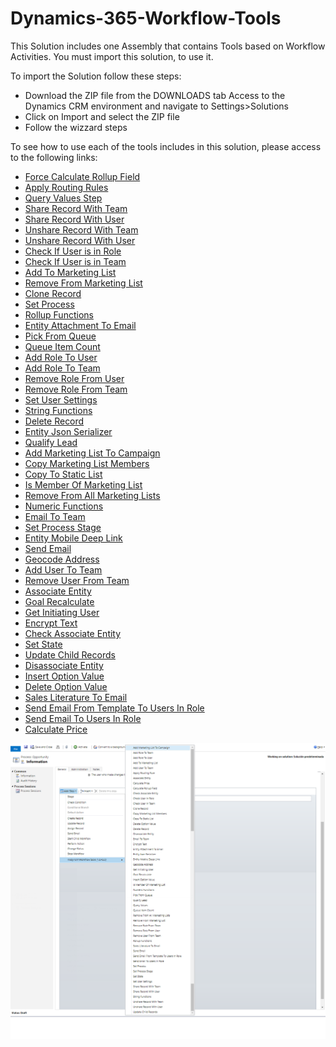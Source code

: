 # Dynamics-365-Workflow-Tools
This Solution includes one Assembly that contains Tools based on Workflow Activities.
You must import this solution, to use it.

To import the Solution follow these steps:

* Download the ZIP file from the DOWNLOADS tab
 Access to the Dynamics CRM environment and navigate to Settings>Solutions
* Click on Import and select the ZIP file
* Follow the wizzard steps

To see how to use each of the tools includes in this solution, please access to the following links:
* [Force Calculate Rollup Field](/docs/Force%20Calculate%20Rollup%20Field.md)
* [Apply Routing Rules](/docs/Apply%20Routing%20Rules.md)
* [Query Values Step](/docs/Query%20Values%20Step.md)
* [Share Record With Team](/docs/Share%20Record%20With%20Team.md)
* [Share Record With User](/docs/Share%20Record%20With%20User.md)
* [Unshare Record With Team](/docs/Unshare%20Record%20With%20Team.md)
* [Unshare Record With User](/docs/Unshare%20Record%20With%20User.md)
* [Check If User is in Role](/docs/Check%20If%20User%20is%20in%20Role.md)
* [Check If User is in Team](/docs/Check%20If%20User%20is%20in%20Team.md)
* [Add To Marketing List](/docs/Add%20To%20Marketing%20List.md)
* [Remove From Marketing List](/docs/Remove%20From%20Marketing%20List.md)
* [Clone Record](/docs/Clone%20Record.md)
* [Set Process](/docs/Set%20Process.md)
* [Rollup Functions](/docs/Rollup%20Functions.md)
* [Entity Attachment To Email](/docs/Entity%20Attachment%20To%20Email.md)
* [Pick From Queue](/docs/Pick%20From%20Queue.md)
* [Queue Item Count](/docs/Queue%20Item%20Count.md)
* [Add Role To User](/docs/Add%20Role%20To%20User.md)
* [Add Role To Team](/docs/Add%20Role%20To%20Team.md)
* [Remove Role From User](/docs/Remove%20Role%20From%20User.md)
* [Remove Role From Team](/docs/Remove%20Role%20From%20Team.md)
* [Set User Settings](/docs/Set%20User%20Settings.md)
* [String Functions](/docs/String%20Functions.md)
* [Delete Record](/docs/Delete%20Record.md)
* [Entity Json Serializer](/docs/Entity%20Json%20Serializer.md)
* [Qualify Lead](/docs/Qualify%20Lead.md)
* [Add Marketing List To Campaign](/docs/Add%20Marketing%20List%20To%20Campaign.md)
* [Copy Marketing List Members](/docs/Copy%20Marketing%20List%20Members.md)
* [Copy To Static List](/docs/Copy%20To%20Static%20List.md)
* [Is Member Of Marketing List](/docs/Is%20Member%20Of%20Marketing%20List.md)
* [Remove From All Marketing Lists](/docs/Remove%20From%20All%20Marketing%20Lists.md)
* [Numeric Functions](/docs/Numeric%20Functions.md)
* [Email To Team](/docs/Email%20To%20Team.md)
* [Set Process Stage](/docs/Set%20Process%20Stage.md)
* [Entity Mobile Deep Link](/docs/Entity%20Mobile%20Deep%20Link.md)
* [Send Email](/docs/Send%20Email.md)
* [Geocode Address](/docs/Geocode%20Address.md)
* [Add User To Team](/docs/Add%20User%20To%20Team.md)
* [Remove User From Team](/docs/Remove%20User%20From%20Team.md)
* [Associate Entity](/docs/Associate%20Entity.md)
* [Goal Recalculate](/docs/Goal%20Recalculate.md)
* [Get Initiating User](/docs/Get%20Initiating%20User.md)
* [Encrypt Text](/docs/Encrypt%20Text.md)
* [Check Associate Entity](/docs/Check%20Associate%20Entity.md)
* [Set State](/docs/Set%20State.md)
* [Update Child Records](/docs/Update%20Child%20Records.md)
* [Disassociate Entity](/docs/Disassociate%20Entity.md)
* [Insert Option Value](/docs/Insert%20Option%20Value.md)
* [Delete Option Value](/docs/Delete%20Option%20Value.md)
* [Sales Literature To Email](/docs/Sales%20Literature%20To%20Email.md)
* [Send Email From Template To Users In Role](/docs/SendEmailFromTemplateToUsersInRole.md)
* [Send Email To Users In Role](/docs/SendEmailToUsersInRole.md)
* [Calculate Price](/docs/CalculatePrice.md)

![](docs/Home_wf1_43.png)

